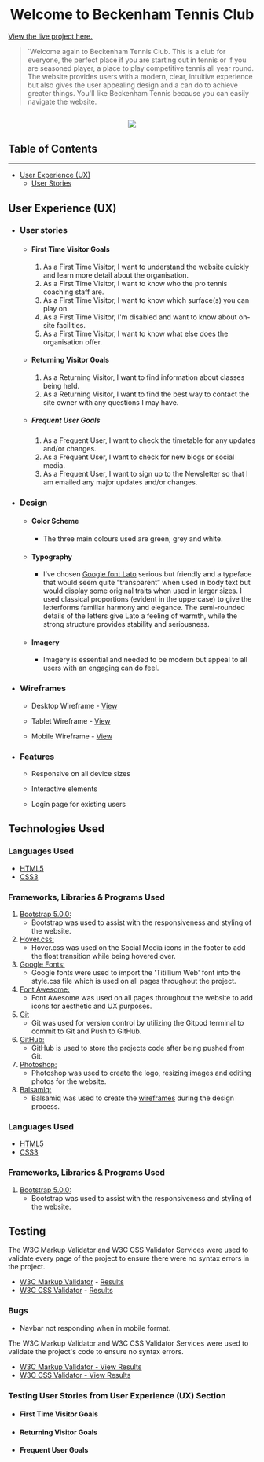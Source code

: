 <h1 align="center">Welcome to Beckenham Tennis Club</h1> 

[View the live project here.](https://github.com/PhilipWilliams0/BeckenhamTennisBTC)


> `Welcome again to Beckenham Tennis Club. This is a club for everyone, the perfect place if you are starting out in tennis or if you are seasoned player, a place to play competitive tennis all year round. The website provides users with a modern, clear, intuitive experience but also gives the user appealing design and a can do to achieve greater things. You'll like Beckenham Tennis because you can easily navigate the website.  

<h2 align="center"><img src="https://i.ibb.co/TYvTXz1/Example-CI.png"></h2>

## Table of Contents
___

- [User Experience (UX)](#User-Experience-(UX))
   - [User Stories](#user-stories)


## User Experience (UX)

-   ### User stories
      - #### First Time Visitor Goals
         1. As a First Time Visitor, I want to understand the website quickly and learn more detail about the organisation. 
         2. As a First Time Visitor, I want to know who the pro tennis coaching staff are.  
         3. As a First Time Visitor, I want to know which surface(s) you can play on.
         4. As a First Time Visitor, I'm disabled and want to know about on-site facilities.
         5. As a First Time Visitor, I want to know what else does the organisation offer. 

      - #### Returning Visitor Goals
         1. As a Returning Visitor, I want to find information about classes being held. 
         2. As a Returning Visitor, I want to find the best way to contact the site owner with any questions I may have. 

      - ##### Frequent User Goals
         1. As a Frequent User, I want to check the timetable for any updates and/or changes. 
         2. As a Frequent User, I want to check for new blogs or social media.  
         3. As a Frequent User, I want to sign up to the Newsletter so that I am emailed any major updates and/or changes. 

   - ###  Design 
     
      - #### Color Scheme 
         -   The three main colours used are green, grey and white. 
   
      - #### Typography
         - I’ve chosen [Google font Lato](https://fonts.google.com/specimen/Lato?preview.text_type=custom#about) serious but friendly and a typeface that would seem quite “transparent” when used in body text but would display some original traits when used in larger sizes. I used classical proportions (evident in the uppercase) to give the letterforms familiar harmony and elegance. The semi-rounded details of the letters give Lato a feeling of warmth, while the strong structure provides stability and seriousness.
    
      - #### Imagery
         - Imagery is essential and needed to be modern but appeal to all users with an engaging can do feel.   

   -   ### Wireframes
         - Desktop Wireframe - [View](https://github.com/PhilipWilliams0/BeckenhamTennisBTC/blob/main/assets/wireframe/Desktop%20Wireframe%20BTC.pdf)

         - Tablet Wireframe - [View](https://github.com/PhilipWilliams0/BeckenhamTennisBTC/blob/main/assets/wireframe/tablet%20Wireframe%20BTC.pdf)

         - Mobile Wireframe - [View](https://github.com/PhilipWilliams0/BeckenhamTennisBTC/blob/main/assets/wireframe/mobile%20Wireframe%20BTC.pdf)

   - ### Features 

      -   Responsive on all device sizes

      -   Interactive elements

      -   Login page for existing users


## Technologies Used

### Languages Used

-   [HTML5](https://en.wikipedia.org/wiki/HTML5)
-   [CSS3](https://en.wikipedia.org/wiki/Cascading_Style_Sheets)

### Frameworks, Libraries & Programs Used

1. [Bootstrap 5.0.0:](https://getbootstrap.com/docs/5.0/getting-started/introduction/)
    - Bootstrap was used to assist with the responsiveness and styling of the website.
1. [Hover.css:](https://ianlunn.github.io/Hover/)
    - Hover.css was used on the Social Media icons in the footer to add the float transition while being hovered over.
1. [Google Fonts:](https://fonts.google.com/)
    - Google fonts were used to import the 'Titillium Web' font into the style.css file which is used on all pages throughout the project.
1. [Font Awesome:](https://fontawesome.com/)
    - Font Awesome was used on all pages throughout the website to add icons for aesthetic and UX purposes.
1. [Git](https://git-scm.com/)
    - Git was used for version control by utilizing the Gitpod terminal to commit to Git and Push to GitHub.
1. [GitHub:](https://github.com/)
    - GitHub is used to store the projects code after being pushed from Git.
1. [Photoshop:](https://www.adobe.com/ie/products/photoshop.html)
    - Photoshop was used to create the logo, resizing images and editing photos for the website.
1. [Balsamiq:](https://balsamiq.com/)
    - Balsamiq was used to create the [wireframes](https://github.com/PhilipWilliams0/BeckenhamTennisBTC/tree/main/assets/wireframe) during the design process.

### Languages Used

   - [HTML5](https://en.wikipedia.org/wiki/HTML5)
   - [CSS3](https://en.wikipedia.org/wiki/Cascading_Style_Sheets)

### Frameworks, Libraries & Programs Used 

1. [Bootstrap 5.0.0:](https://getbootstrap.com/docs/5.0/getting-started/introduction/)
    - Bootstrap was used to assist with the responsiveness and styling of the website.

## Testing

The W3C Markup Validator and W3C CSS Validator Services were used to validate every page of the project to ensure there were no syntax errors in the project.

-   [W3C Markup Validator](https://jigsaw.w3.org/css-validator/#validate_by_input) - [Results](https://github.com/)
-   [W3C CSS Validator](https://jigsaw.w3.org/css-validator/#validate_by_input) - [Results](https://github.com/)

### Bugs 

- Navbar not responding when in mobile format. 

The W3C Markup Validator and W3C CSS Validator Services were used to validate the project's code to ensure no syntax errors. 

- [W3C Markup Validator - View Results]()
- [W3C CSS Validator - View Results]()

### Testing User Stories from User Experience (UX) Section

- #### First Time Visitor Goals 

- #### Returning Visitor Goals 

- #### Frequent User Goals
